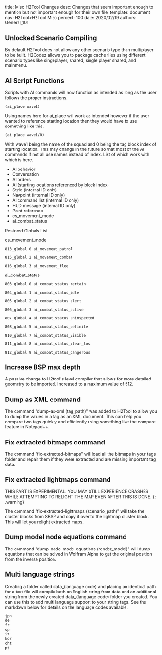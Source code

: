 title:      Misc H2Tool Changes
desc:       Changes that seem important enough to mention but not important enough for their own file.
template:   document
nav:        H2Tool>H2Tool Misc
percent:    100
date:       2020/02/19
authors:    General_101

## Unlocked Scenario Compiling
By default H2Tool does not allow any other scenario type than multiplayer to be built. H2Codez allows you to package cache files using different scenario types like singeplayer, shared, single player shared, and mainmenu.

## AI Script Functions
Scripts with AI commands will now function as intended as long as the user follows the proper instructions.

```
(ai_place wave1)
```

Using names here for ai_place will work as intended however if the user wanted to reference starting location then they would have to use something like this.

```
(ai_place wave1/0)
```

With wave1 being the name of the squad and 0 being the tag block index of starting location. This may change in the future so that most of the AI commands if not all use names instead of index.
List of which work with which is here.

- AI behavior
- Conversation
- AI orders
- AI (starting locations referenced by block index)
- Style (internal ID only)
- Navpoint (internal ID only)
- AI command list (internal ID only)
- HUD message (internal ID only)
- Point reference
- cs_movement_mode
- ai_combat_status

Restored Globals List

cs_movement_mode            

	813_global 0 ai_movement_patrol
	
	815_global 2 ai_movement_combat

	816_global 3 ai_movement_flee

ai_combat_status

	803_global 0 ai_combat_status_certain

	804_global 1 ai_combat_status_idle
	
	805_global 2 ai_combat_status_alert

	806_global 3 ai_combat_status_active

	807_global 4 ai_combat_status_uninspected
	
	808_global 5 ai_combat_status_definite
	
	810_global 7 ai_combat_status_visible
	
	811_global 8 ai_combat_status_clear_los
	
	812_global 9 ai_combat_status_dangerous

## Increase BSP max depth
A passive change to H2tool's level compiler that allows for more detailed geometry to be imported. Increased to a maximum value of 512.

## Dump as XML command
The command "dump-as-xml (tag_path)" was added to H2Tool to allow you to dump the values in a tag as an XML document. This can help you compare two tags quickly and efficiently using something like the compare feature in Notepad++.

## Fix extracted bitmaps command
The command "fix-extracted-bitmaps" will load all the bitmaps in your tags folder and repair them if they were extracted and are missing important tag data.

## Fix extracted lightmaps command
THIS PART IS EXPERIMENTAL. YOU MAY STILL EXPERIENCE CRASHES WHILE ATTEMPTING TO RELIGHT THE MAP EVEN AFTER THIS IS DONE.
{: .warning}

The command "fix-extracted-lightmaps (scenario_path)" will take the cluster blocks from SBSP and copy it over to the lightmap cluster block. This will let you relight extracted maps.

## Dump model node equations command
The command "dump-node-mode-equations (render_model)" will dump equations that can be solved in Wolfram Alpha to get the original position from the inverse position.

## Multi language strings
Creating a folder called data_(language code) and placing an identical path for a text file will compile both an English string from data and an additional string from the newly created data_(language code) folder you created.
You can use this to add multi language support to your string tags. See the markdown below for details on the language codes available. 

```markdown
jpn
de
fr
sp
it
kor
cht
pt
```
